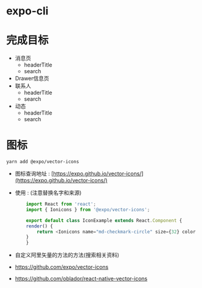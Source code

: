 # expo-cli
 


# 完成目标

* 消息页
  * headerTitle 
  * search
* Drawer信息页
* 联系人
  * headerTitle 
  * search
* 动态
  * headerTitle 
  * search



# 图标
`yarn add @expo/vector-icons`

   * 图标查询地址 : [https://expo.github.io/vector-icons/](https://expo.github.io/vector-icons/)
   * 使用 : (注意替换名字和来源)
        ``` js
            import React from 'react';
            import { Ionicons } from '@expo/vector-icons';

            export default class IconExample extends React.Component {
            render() {
                return <Ionicons name="md-checkmark-circle" size={32} color="green" />;
            }
            }
        ```

   * 自定义阿里矢量的方法的方法(搜索相关资料)
   * https://github.com/expo/vector-icons
   * https://github.com/oblador/react-native-vector-icons


